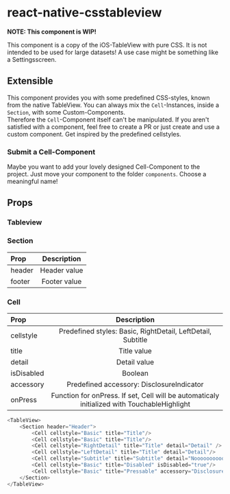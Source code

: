 # react-native-csstableview

**NOTE: This component is WIP!**

This component is a copy of the iOS-TableView with pure CSS.
It is not intended to be used for large datasets!
A use case might be something like a Settingsscreen.

## Extensible
This component provides you with some predefined CSS-styles, known from the native TableView.
You can always mix the `Cell`-Instances, inside a `Section`, with some Custom-Components.   
Therefore the `Cell`-Component itself can't be manipulated. If you aren't satisfied with a component, feel free to create a PR or just create and use a custom component. Get inspired by the predefined cellstyles.

### Submit a Cell-Component
Maybe you want to add your lovely designed Cell-Component to the project.
Just move your component to the folder `components`. Choose a meaningful name!

## Props
### Tableview

### Section
| Prop  | Description |
| :------------ | :---------------:|
| header | Header value |
| footer | Footer value |

### Cell
| Prop  | Description |
| :------------ | :---------------:|
| cellstyle | Predefined styles: Basic, RightDetail, LeftDetail, Subtitle |
| title | Title value |
| detail | Detail value |
| isDisabled | Boolean |
| accessory | Predefined accessory: DisclosureIndicator |
| onPress | Function for onPress. If set, Cell will be automaticaly initialized with TouchableHighlight |


```javascript
<TableView>
	<Section header="Header">
		<Cell cellstyle="Basic" title="Title"/>
		<Cell cellstyle="Basic" title="Title"/>
		<Cell cellstyle="RightDetail" title="Title" detail="Detail" />
		<Cell cellstyle="LeftDetail" title="Title" detail="Detail"/>
		<Cell cellstyle="Subtitle" title="Subtitle" detail="Nooooooooooooooooooooooooooooooooooooooooooooooooooooooooooooooo Linebreakkkkkkkkkkkkkkkkkkkkkkkkkkkkkkkkkkkkkkkkkkkkkkkkkkkkkkkkkkkkkkkkkkkk"/>
		<Cell cellstyle="Basic" title="Disabled" isDisabled="true"/>
		<Cell cellstyle="Basic" title="Pressable" accessory="DisclosureIndicator" onPress={() => {console.log('Heyho!')}}/>
	</Section>
</TableView>
```
